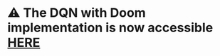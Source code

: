 # ⚠️ The DQN with Doom implementation is now accessible <a href="https://github.com/simoninithomas/Deep_reinforcement_learning_Course/blob/master/DQN/doom/Deep%20Q%20learning%20with%20Doom.ipynb">HERE</a>
